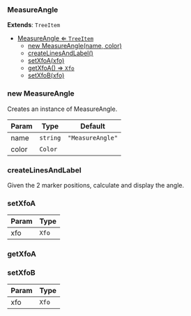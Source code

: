 <a name="MeasureAngle"></a>

### MeasureAngle 

**Extends**: <code>TreeItem</code>  

* [MeasureAngle ⇐ <code>TreeItem</code>](#MeasureAngle)
    * [new MeasureAngle(name, color)](#new-MeasureAngle)
    * [createLinesAndLabel()](#createLinesAndLabel)
    * [setXfoA(xfo)](#setXfoA)
    * [getXfoA() ⇒ <code>Xfo</code>](#getXfoA)
    * [setXfoB(xfo)](#setXfoB)

<a name="new_MeasureAngle_new"></a>

### new MeasureAngle
Creates an instance of MeasureAngle.


| Param | Type | Default |
| --- | --- | --- |
| name | <code>string</code> | <code>&quot;MeasureAngle&quot;</code> | 
| color | <code>Color</code> |  | 

<a name="MeasureAngle+createLinesAndLabel"></a>

### createLinesAndLabel
Given the 2 marker positions, calculate and display the angle.


<a name="MeasureAngle+setXfoA"></a>

### setXfoA


| Param | Type |
| --- | --- |
| xfo | <code>Xfo</code> | 

<a name="MeasureAngle+getXfoA"></a>

### getXfoA

<a name="MeasureAngle+setXfoB"></a>

### setXfoB


| Param | Type |
| --- | --- |
| xfo | <code>Xfo</code> | 

